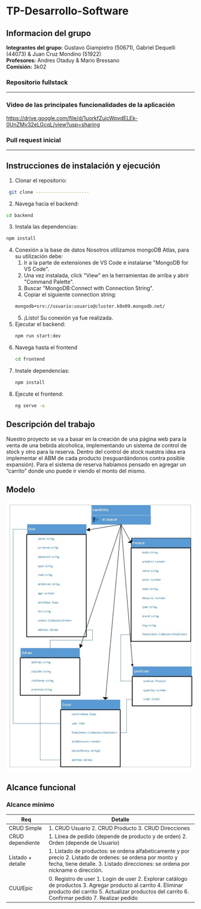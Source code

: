 # TP-Desarrollo-Software
## Informacion del grupo
**Integrantes del grupo:** Gustavo Giampietro (50671), Gabriel Dequelli (44073) & Juan Cruz Mondino (51922)  
**Profesores:** Andres Otaduy & Mario Bressano  
**Comisión:** 3k02  

### Repositorio fullstack
-----

### Video de las principales funcionalidades de la aplicación
https://drive.google.com/file/d/1uorkfZujcWpvdELEk-0UnZMv32eLGcqL/view?usp=sharing

### Pull request inicial
-----

## Instrucciones de instalación y ejecución
1. Clonar el repositorio:
 ```sh
  git clone --------------------
 ```
2. Navega hacia el backend:
  ```sh
  cd backend
  ```
3. Instala las dependencias:
  ```sh
  npm install
  ```
4. Conexión a la base de datos
Nosotros utilizamos mongoDB Atlas, para su utilización debe:
   1. Ir a la parte de extensiones de VS Code e instalarse "MongoDB for VS Code".
   2. Una vez instalada, click "View" en la herramientas de arriba y abrir "Command Palette".
   3. Buscar "MongoDB:Connect with Connection String".
   4. Copiar el siguiente connection string:
   ```sh
   mongodb+srv://usuario:usuario@cluster.k0o09.mongodb.net/
   ```
   5. ¡Listo! Su conexión ya fue realizada.
5. Ejecutar el backend:
   ```sh
   npm run start:dev
   ```
6. Navega hasta el frontend
   ```sh
   cd frontend
   ```
7. Instale dependencias:
   ```sh
   npm install
   ```
8. Ejecute el frontend:
   ```sh
   ng serve -o
   ```
## Descripción del trabajo
Nuestro proyecto se va a basar en la creación de una página web para la venta de una bebida alcoholica, implementando un sistema de control de stock y otro para la reserva. Dentro del control de stock nuestra idea era implementar el ABM de cada producto (resguardándonos contra posible expansión). Para el sistema de reserva habíamos pensado en agregar un “carrito” donde uno puede ir viendo el monto del mismo.

## Modelo
![Modelo de dominio](./Estructura-de-negocio/Modelo%20de%20dominio.jpg)

## Alcance funcional
### Alcance mínimo
| Req | Detalle |
|--------------|--------------|
| CRUD Simple | 1. CRUD Usuario 2. CRUD Producto 3. CRUD Direcciones|
| CRUD dependiente| 1. Línea de pedido (depende de producto y de orden)  2. Orden (depende de Usuario)|
| Listado + detalle| 1. Listado de productos:  se ordena alfabeticamente y por precio 2. Listado de ordenes: se ordena por monto y fecha, tiene detalle. 3. Listado direcciones: se ordena por nickname o dirección. |
| CUU/Epic | 0. Registro de user 1. Login de user 2. Explorar catálogo de productos 3. Agregar producto al carrito 4. Eliminar producto del carrito 5. Actualizar productos del carrito 6. Confirmar pedido 7. Realizar pedido |
